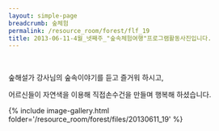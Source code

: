 ```yaml
--- 
layout: simple-page 
breadcrumb: 숲체험 
permalink: /resource_room/forest/flf_19
title: 2013-06-11-4월_넷째주_"숲속체험여행"프로그램활동사진입니다.
--- 
```



 

숲해설가 강사님의 숲속이야기를 듣고 즐거워 하시고,

어르신들이 자연색을 이용해 직접손수건을 만들며 행복해 하셨습니다.


{% include image-gallery.html folder='/resource_room/forest/files/20130611_19' %}